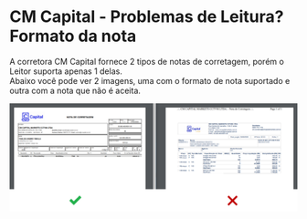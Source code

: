 # CM Capital - Problemas de Leitura? Formato da nota

A corretora CM Capital fornece 2 tipos de notas de corretagem, porém o Leitor suporta apenas 1 delas.\
Abaixo você pode ver 2 imagens, uma com o formato de nota suportado e outra com a nota que não é aceita.

![](../.gitbook/assets/19b3acb4212f2c9c81375d2802c1c7da.png)
